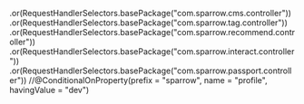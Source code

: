 .or(RequestHandlerSelectors.basePackage("com.sparrow.cms.controller"))
                                .or(RequestHandlerSelectors.basePackage("com.sparrow.tag.controller"))
                                        .or(RequestHandlerSelectors.basePackage("com.sparrow.recommend.controller"))
                                        .or(RequestHandlerSelectors.basePackage("com.sparrow.interact.controller"))
                                        .or(RequestHandlerSelectors.basePackage("com.sparrow.passport.controller"))
//@ConditionalOnProperty(prefix = "sparrow", name = "profile", havingValue = "dev")